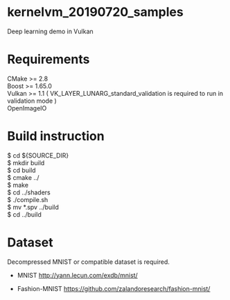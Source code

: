 # kernelvm_20190720_samples
Deep learning demo in Vulkan

# Requirements

CMake >= 2.8  
Boost >= 1.65.0  
Vulkan >= 1.1 ( VK\_LAYER\_LUNARG\_standard\_validation is required to run in validation mode )  
OpenImageIO  

# Build instruction

$ cd ${SOURCE\_DIR}  
$ mkdir build  
$ cd build  
$ cmake ../  
$ make  
$ cd ../shaders  
$ ./compile.sh  
$ mv \*.spv ../build  
$ cd ../build  

# Dataset

Decompressed MNIST or compatible dataset is required. 

* MNIST 
http://yann.lecun.com/exdb/mnist/ 

* Fashion-MNIST 
https://github.com/zalandoresearch/fashion-mnist/ 

